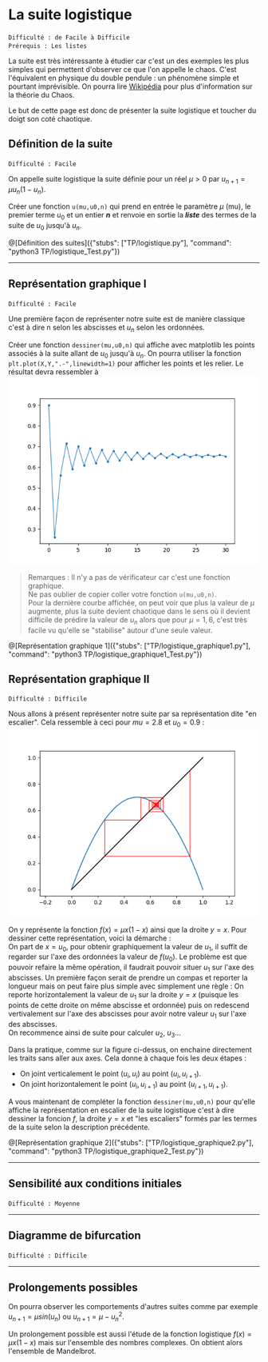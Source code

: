 # La suite logistique
`Difficulté : de Facile à Difficile`  
`Prérequis : Les listes`

La suite est très intéressante à étudier car c'est un des exemples les plus simples qui permettent d'observer ce que l'on appelle le chaos. C'est l'équivalent en physique du double pendule : un phénomène simple et pourtant imprévisible. On pourra lire [Wikipédia](https://fr.wikipedia.org/wiki/Th%C3%A9orie_du_chaos) pour plus d'information sur la théorie du Chaos.

Le but de cette page est donc de présenter la suite logistique et toucher du doigt son coté chaotique.

## Définition de la suite
`Difficulté : Facile`

On appelle suite logistique la suite définie pour un réel $`\mu>0`$ par $`u_{n+1}=\mu u_n(1-u_n)`$.

Créer une fonction `u(mu,u0,n)` qui prend en entrée le paramètre $`\mu`$ (mu), le premier terme $`u_0`$ et un entier ***n*** et renvoie en sortie la ***liste*** des termes de la suite de $`u_0`$ jusqu'à $`u_n`$.

@[Définition des suites]({"stubs": ["TP/logistique.py"], "command": "python3 TP/logistique_Test.py"})

---

## Représentation graphique I
`Difficulté : Facile`

Une première façon de représenter notre suite est de manière classique c'est à dire n selon les abscisses et $`u_n`$ selon les ordonnées.

Créer une fonction `dessiner(mu,u0,n)` qui affiche avec matplotlib les points associés à la suite allant de $`u_0`$ jusqu'à $`u_n`$. On pourra utiliser la fonction `plt.plot(X,Y,".-",linewidth=1)` pour afficher les points et les relier. Le résultat devra ressembler à ![image](logistique1.png)

> Remarques : Il n'y a pas de vérificateur car c'est une fonction graphique.  
Ne pas oublier de copier coller votre fonction `u(mu,u0,n)`.  
Pour la dernière courbe affichée, on peut voir que plus la valeur de $`\mu`$ augmente, plus la suite devient chaotique dans le sens où il devient difficile de prédire la valeur de $`u_n`$ alors que pour  $`\mu=1,6`$, c'est très facile vu qu'elle se "stabilise" autour d'une seule valeur.

@[Représentation graphique 1]({"stubs": ["TP/logistique_graphique1.py"], "command": "python3 TP/logistique_graphique1_Test.py"})

## Représentation graphique II
`Difficulté : Difficile`

Nous allons à présent représenter notre suite par sa représentation dite "en escalier". Cela ressemble à ceci pour $`mu=2.8`$ et $`u_0=0.9`$ : ![figure2](logistique2.png)

On y représente la fonction $`f(x) = \mu x(1-x)`$ ainsi que la droite $`y=x`$.  Pour dessiner cette représentation, voici la démarche :  
On part de $`x=u_0`$, pour obtenir graphiquement la valeur de $`u_1`$, il suffit de regarder sur l'axe des ordonnées la valeur de $`f(u_0)`$. Le problème est que pouvoir refaire la même opération, il faudrait pouvoir situer $`u_1`$ sur l'axe des abscisses. Un première façon serait de prendre un compas et reporter la longueur mais on peut faire plus simple avec simplement une règle : On reporte horizontalement la valeur de $`u_1`$ sur la droite $`y=x`$ (puisque les points de cette droite on même abscisse et ordonnée) puis on redescend vertivalement sur l'axe des abscisses pour avoir notre valeur $`u_1`$ sur l'axe des abscisses.  
On recommence ainsi de suite pour calculer $`u_2`$, $`u_3`$...

Dans la pratique, comme sur la figure ci-dessus, on enchaine directement les traits sans aller aux axes. Cela donne à chaque fois les deux étapes :
- On joint verticalement le point $`(u_i,u_i)`$  au point $`(u_i,u_{i+1})`$.
- On joint horizontalement le point $`(u_i,u_{i+1})`$ au point $`(u_{i+1},u_{i+1})`$.

A vous maintenant de compléter la fonction `dessiner(mu,u0,n)` pour qu'elle affiche la représentation en escalier de la suite logistique c'est à dire dessiner la foncion $`f`$, la droite $`y=x`$ et "les escaliers" formés par les termes de la suite selon la description précédente.

@[Représentation graphique 2]({"stubs": ["TP/logistique_graphique2.py"], "command": "python3 TP/logistique_graphique2_Test.py"})

---

## Sensibilité aux conditions initiales
`Difficulté : Moyenne`


---

## Diagramme de bifurcation
`Difficulté : Difficile`

---

## Prolongements possibles

On pourra observer les comportements d'autres suites comme par exemple $`u_{n+1}=\mu sin(u_n)`$ ou $`u_{n+1}=\mu- u_n^2`$.

Un prolongement possible est aussi l'étude de la fonction logistique $`f(x)=\mu x(1-x)`$ mais sur l'ensemble des nombres complexes. On obtient alors l'ensemble de Mandelbrot.
